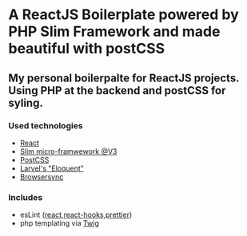 # A ReactJS Boilerplate powered by PHP Slim Framework and made beautiful with postCSS

## My personal boilerpalte for ReactJS projects. Using PHP at the backend and postCSS for syling.

### Used technologies
* [React](https://reactjs.org/)
* [Slim micro-framwework @V3](http://www.slimframework.com/)
* [PostCSS](https://postcss.org/)
* [Larvel's "Eloquent"](https://laravel.com/docs/5.8/eloquent)
* [Browsersync](https://www.browsersync.io/)

### Includes
* esLint ([react](https://www.npmjs.com/package/eslint-plugin-react),[react-hooks](https://www.npmjs.com/package/eslint-plugin-react-hooks),[prettier](https://www.npmjs.com/package/prettier-eslint))
* php templating via [Twig](https://twig.symfony.com/)
